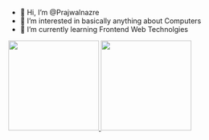 - 👋 Hi, I’m @Prajwalnazre
- 👀 I’m interested in basically anything about Computers
- 🌱 I’m currently learning Frontend Web Technolgies 

<a href="https://github.com/Prajwalnazre">
  <img height="180em" src="https://github-readme-stats.vercel.app/api?username=Prajwalnazre&theme=buefy&show_icons=true" />
  <img height="180em" src="https://github-readme-stats.vercel.app/api/top-langs/?username=Prajwalnazre&theme=buefy&layout=compact" />
</a>
<!---
Prajwalnazre/Prajwalnazre is a ✨ special ✨ repository because its `README.md` (this file) appears on your GitHub profile.
You can click the Preview link to take a look at your changes.
--->
